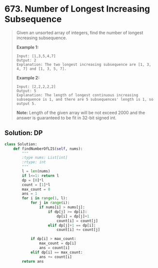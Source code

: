 # 673. Number of Longest Increasing Subsequence

> Given an unsorted array of integers, find the number of longest increasing subsequence.
>
> **Example 1:**  
>
>
> ```text
> Input: [1,3,5,4,7]
> Output: 2
> Explanation: The two longest increasing subsequence are [1, 3, 4, 7] and [1, 3, 5, 7].
> ```
>
> **Example 2:**  
>
>
> ```text
> Input: [2,2,2,2,2]
> Output: 5
> Explanation: The length of longest continuous increasing subsequence is 1, and there are 5 subsequences' length is 1, so output 5.
> ```
>
> **Note:** Length of the given array will be not exceed 2000 and the answer is guaranteed to be fit in 32-bit signed int.

## Solution: DP

```python
class Solution:
    def findNumberOfLIS(self, nums):
        """
        :type nums: List[int]
        :rtype: int
        """
        l = len(nums)
        if l<=1: return l
        dp = [0]*l
        count = [1]*l
        max_count = 0
        ans = 1
        for i in range(1, l):
            for j in range(i):
                if nums[i] > nums[j]:
                    if dp[j] >= dp[i]:
                        dp[i] = dp[j]+1
                        count[i] = count[j]
                    elif dp[j]+1 == dp[i]:
                        count[i] += count[j]
            
            if dp[i] > max_count:
                max_count = dp[i]
                ans = count[i]
            elif dp[i] == max_count:
                ans += count[i]
        return ans
        
```

